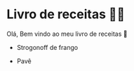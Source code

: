 # Livro de receitas :woman_cook:

Olá, Bem vindo ao meu livro de receitas :book:

- Strogonoff de frango

- Pavê

  
